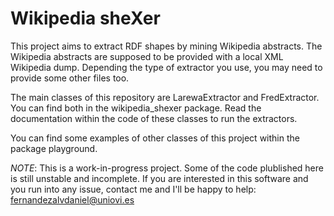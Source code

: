 # Wikipedia sheXer

This project aims to extract RDF shapes by mining Wikipedia abstracts. The Wikipedia abstracts are supposed to be provided with a local XML Wikipedia dump.
Depending the type of extractor you use, you may need to provide some other files too.

The main classes of this repository are LarewaExtractor and FredExtractor. You can find both in the wikipedia_shexer package. Read the documentation
within the code of these classes to run the extractors.

You can find some examples of other classes of this project within the package playground.

*NOTE*: This is a work-in-progress project. Some of the code plublished here is still unstable and incomplete. If you are interested in this software and you run into any issue, contact me and I'll be happy to help: fernandezalvdaniel@uniovi.es
